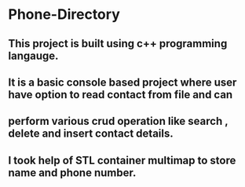 # Phone-Directory

## This project is built using c++ programming langauge.
## It is a basic console based project where user have option to read contact from file and can
## perform various crud operation like search , delete and insert contact details.

## I took help of STL container multimap to store name and phone number.
